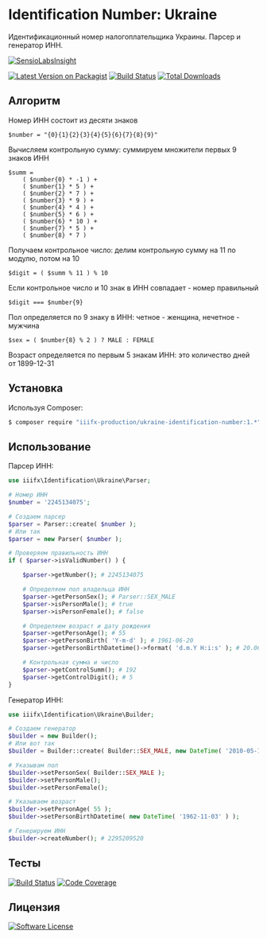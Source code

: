 # Identification Number: Ukraine

Идентификационный номер налогоплательщика Украины. Парсер и генератор ИНН.

[![SensioLabsInsight](https://insight.sensiolabs.com/projects/746be262-9725-4d22-9ce1-e7eb07dc4858/big.png)](https://insight.sensiolabs.com/projects/746be262-9725-4d22-9ce1-e7eb07dc4858)

[![Latest Version on Packagist][ico-version]][link-packagist] [![Build Status][ico-travis]][link-travis]
[![Total Downloads][ico-downloads]][link-downloads] 

## Алгоритм
Номер ИНН состоит из десяти знаков
```
$number = "{0}{1}{2}{3}{4}{5}{6}{7}{8}{9}"
```

Вычисляем контрольную сумму: суммируем множители первых 9 знаков ИНН
```
$summ =
    ( $number{0} * -1 ) +
    ( $number{1} * 5 ) +
    ( $number{2} * 7 ) +
    ( $number{3} * 9 ) +
    ( $number{4} * 4 ) +
    ( $number{5} * 6 ) +
    ( $number{6} * 10 ) +
    ( $number{7} * 5 ) +
    ( $number{8} * 7 )
```
Получаем контрольное число: делим контрольную сумму на 11 по модулю, потом на 10
```
$digit = ( $summ % 11 ) % 10
```
Если контрольное число и 10 знак в ИНН совпадает - номер правильный
```
$digit === $number{9}
```
Пол определяется по 9 знаку в ИНН: четное - женщина, нечетное - мужчина
```
$sex = ( $number{8} % 2 ) ? MALE : FEMALE
```
Возраст определяется по первым 5 знакам ИНН: это количество дней от 1899-12-31


## Установка

Используя Composer:

``` bash
$ composer require "iiifx-production/ukraine-identification-number:1.*"
```

## Использование

Парсер ИНН:

``` php
use iiifx\Identification\Ukraine\Parser;

# Номер ИНН
$number = '2245134075';

# Создаем парсер
$parser = Parser::create( $number );
# Или так
$parser = new Parser( $number );

# Проверяем правильность ИНН
if ( $parser->isValidNumber() ) {

    $parser->getNumber(); # 2245134075

    # Определяем пол владельца ИНН
    $parser->getPersonSex(); # Parser::SEX_MALE
    $parser->isPersonMale(); # true
    $parser->isPersonFemale(); # false

    # Определяем возраст и дату рождения
    $parser->getPersonAge(); # 55
    $parser->getPersonBirth( 'Y-m-d' ); # 1961-06-20
    $parser->getPersonBirthDatetime()->format( 'd.m.Y H:i:s' ); # 20.06.1961 00:00:00

    # Контрольная сумма и число
    $parser->getControlSumm(); # 192
    $parser->getControlDigit(); # 5
}
```

Генератор ИНН:

``` php
use iiifx\Identification\Ukraine\Builder;

# Создаем генератор
$builder = new Builder();
# Или вот так
$builder = Builder::create( Builder::SEX_MALE, new DateTime( '2010-05-12' ) );

# Указывам пол
$builder->setPersonSex( Builder::SEX_MALE );
$builder->setPersonMale();
$builder->setPersonFemale();

# Указываем возраст
$builder->setPersonAge( 55 );
$builder->setPersonBirthDatetime( new DateTime( '1962-11-03' ) );

# Генерируем ИНН
$builder->createNumber(); # 2295209520
```

## Тесты

[![Build Status][ico-travis]][link-travis] [![Code Coverage][ico-codecoverage]][link-scrutinizer]

## Лицензия

[![Software License][ico-license]](LICENSE.md)


[ico-version]: https://img.shields.io/packagist/v/iiifx-production/ukraine-identification-number.svg
[ico-license]: https://img.shields.io/badge/license-MIT-brightgreen.svg
[ico-downloads]: https://img.shields.io/packagist/dt/iiifx-production/ukraine-identification-number.svg
[ico-travis]: https://travis-ci.org/iiifx-production/ukraine-identification-number.svg
[ico-scrutinizer]: https://scrutinizer-ci.com/g/iiifx-production/ukraine-identification-number/badges/quality-score.png?b=master
[ico-codecoverage]: https://scrutinizer-ci.com/g/iiifx-production/ukraine-identification-number/badges/coverage.png?b=master

[link-packagist]: https://packagist.org/packages/iiifx-production/ukraine-identification-number
[link-downloads]: https://packagist.org/packages/iiifx-production/ukraine-identification-number
[link-travis]: https://travis-ci.org/iiifx-production/ukraine-identification-number
[link-scrutinizer]: https://scrutinizer-ci.com/g/iiifx-production/ukraine-identification-number/?branch=master


